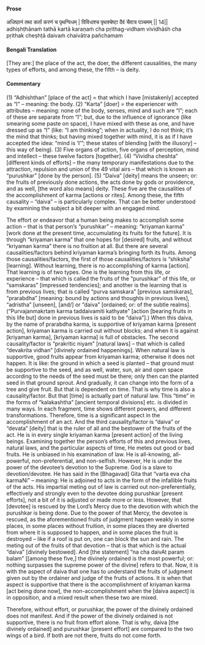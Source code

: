 #### Prose 

अधिष्ठानं तथा कर्ता करणं च पृथग्विधम् |
विविधाश्च पृथक्चेष्टा दैवं चैवात्र पञ्चमम् || 14||
adhiṣhṭhānaṁ tathā kartā karaṇaṁ cha pṛithag-vidham
vividhāśh cha pṛithak cheṣhṭā daivaṁ chaivātra pañchamam

 #### Bengali Translation 

[They are:] the place of the act, the doer, the different causalities, the many types of efforts, and among these, the fifth – is deity. 

 #### Commentary 

(1) “Adhishthan” [place of the act] = that which I have [mistakenly] accepted as “I” – meaning: the body. (2) “Karta” [doer] = the experiencer with attributes – meaning: none of the body, senses, mind and such are “I”; each of these are separate from “I”; but, due to the influence of ignorance (like smearing some paste on space), I have mixed with these as one, and have dressed up as “I” (like: “I am thinking”; when in actuality, I do not think; it’s the mind that thinks; but having mixed together with mind, it is as if I have accepted the idea: “mind is ‘I’”; these states of blending [with the illusory] – this way of being). (3) Five organs of action, five organs of perception, mind and intellect – these twelve factors [together]. (4) “Vividha cheshta” [different kinds of efforts] – the many temporary manifestations due to the attraction, repulsion and union of the 49 vital airs – that which is known as “purushkar” [done by the person]. (5) “Daiva” [deity] means the unseen; or: the fruits of previously done actions, the acts done by gods or providence, and as well, [the word also means] deity. These five are the causalities of the accomplishment of karma [actions or rites]. Among these, the fifth causality – “daiva” – is particularly complex. That can be better understood by examining the subject a bit deeper with an engaged mind.

The effort or endeavor that a human being makes to accomplish some action – that is that person’s “purushkar” – meaning: “kriyaman karma” [work done at the present time, accumulating its fruits for the future]. It is through “kriyaman karma” that one hopes for [desired] fruits, and without “kriyaman karma” there is no fruition at all. But there are several causalities/factors behind kriyaman karma’s bringing forth its fruits. Among those causalities/factors, the first of those causalities/factors is “shiksha” [learning]. Without learning, there is no accomplishing of karma [action]. That learning is of two types. One is the learning from this life, or experience – that which is called the fruits of the “purushkar” of this life, or “samskaras” [impressed tendencies]; and another is the learning that is from previous lives; that is called “purva samskara” [previous samskaras], “prarabdha” [meaning: bound by actions and thoughts in previous lives], “adristha” [unseen], [and/] or “daiva” [ordained; or: of the subtle realms]. (“Purvajanmakṛtaṃ karma taddaivamiti kathyate” [action [bearing fruits in this life but] done in previous lives is said to be “daiva”].) When this daiva, by the name of prarabdha karma, is supportive of kriyaman karma [present action], kriyaman karma is carried out without blocks; and when it is against [kriyaman karma], [kriyaman karma] is full of obstacles. The second causality/factor is “prakritic niyam” [natural laws] – that which is called “devakrita vidhan” [divinely ordained happenings]. When natural law is supportive, good fruits appear from kriyaman karma; otherwise it does not happen. It is like: the ground in which a seed is planted – that ground must be supportive to the seed, and as well, water, sun, air and open space according to the needs of the seed must be there; only then can the planted seed in that ground sprout. And gradually, it can change into the form of a tree and give fruit. But that is dependent on time. That is why time is also a causality/factor. But that [time] is actually part of natural law. This “time” in the forms of “kalakashtha” [ancient temporal divisions] etc. is divided in many ways. In each fragment, time shows different powers, and different transformations. Therefore, time is a significant aspect in the accomplishment of an act. And the third causality/factor is “daiva” or “devata” [deity] that is the ruler of all and the bestower of the fruits of the act. He is in every single kriyaman karma [present action] of the living beings. Examining together the person’s efforts of this and previous lives, natural laws, and the particular aspects of time, He metes out good or bad fruits. He is unbiased in his examination of law. He is all-knowing, all-powerful, non-preferential, and non-selfish. However, He is under the power of the devotee’s devotion to the Supreme. God is a slave to devotion/devotee. He has said in the [Bhagavad] Gita that “varta eva cha karmaNi” – meaning: He is adjoined to acts in the form of the infallible fruits of the acts. His impartial meting out of law is carried out non-preferentially, effectively and strongly even to the devotee doing purushkar [present efforts], not a bit of it is adjusted or made more or less. However, that [devotee] is rescued by the Lord’s Mercy due to the devotion with which the purushkar is being done. Due to the power of that Mercy, the devotee is rescued, as the aforementioned fruits of judgment happen weakly in some places, in some places without fruition, in some places they are diverted from where it is supposed to happen, and in some places the fruit is destroyed – like if a roof is put on, one can block the sun and rain. The meting out of the fruits of that devotion – that is that which is the actual “daiva” [divinely bestowed]. And [the statement] “na cha daivAt paraṃ balam” [[among these five,] the divinely ordained is the most powerful; or: nothing surpasses the supreme power of the divine] refers to that. Now, it is with the aspect of daiva that one has to understand the fruits of judgment given out by the ordainer and judge of the fruits of actions. It is when that aspect is supportive that there is the accomplishment of kriyaman karma [act being done now], the non-accomplishment when the [daiva aspect] is in opposition, and a mixed result when these two are mixed.

Therefore, without effort, or purushkar, the power of the divinely ordained does not manifest. And if the power of the divinely ordained is not supportive, there is no fruit from effort alone. That is why, daiva [the divinely ordained] and purushkar [present effort] are compared to the two wings of a bird. If both are not there, fruits do not come forth.